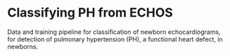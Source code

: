 # Classifying PH from ECHOS

Data and training pipeline for classification of newborn echocardiograms,
for detection of pulmonary hypertension (PH), a functional heart defect,
in newborns.
<!--
- Main code and classes are located in the *ehco_ph* package/module.

- Scripts for pre-processing data, generating index files (for splitting into train 
and valid), training the networks, and analysing results is found inside 
the *scripts* directory.

To use the echo_ph package, you must run: 
    <code> pip install -e . </code>

Description of main scripts and how to run them:
1) Training (script: scripts/train_simple.py): 
  - training base parameters: 
    - <code> python scripts/train_simple.py --max_epochs 300 --wd 1e-3 --class_balance_per_epoch --eval_metrics video-b-accuracy/valid --cache_dir ~/.heart_echo --k 10 --fold ${fold} --augment --aug_type 4 --optimizer adamw --pretrained --num_rand_frames 10  </code>
  - other parameters that vary:  
    - <code> --model model_type --batch_size batch_size --label_type label_type --temporal --view view1 view2 ... </code>
    - The temporal model uses batch size of 8, but spatial model a batch size of 64
2) Get metrics from results file:
   - <code> python scripts/evaluation/get_metrics.py --res_dir res_dir</code>
   - add   <code> --multi_class </code> if any of the models from res_dir are not binary classification
   - Note that the res_dir should be the directory storing the directory of other model(s) results dirs.
3) Visualisations:
   - Visualise temporal model: 
        - Save 1 clip per video: 
        - <code> python scripts/visualisations/vis_grad_cam_temp.py --model_path  path_to_trained_model.pt  --model model_type --num_rand_samples 1 --save_video_clip </code>
        - Save full video (feed all frames - but model not trained with that input): <code> python scripts/visualise/vis_grad_cam_temp.py --model_path  path_to_trained_model.pt  --model model_type --all_frames --save_video </code>
   - Visualise spatial model: (TODO: prob. need to adjust also (!)):
     -  <code> python scripts/visualisations/vis_grad_cam.py --todo </code> (TODO: FINISH)
   - Visualisation saliency model: Requires a separate model.
4) Multi-View Majority Vote (MV) / FRAME-LEVEL Joining :
    - <code> MV: python scripts/evaluation/multi_view_ensemble.py base_res_dir --res_files file_name_KAPAP file_name_CV file_name_CV --views kapap cv la </code>
    - <code> Frame-level: python scripts/evaluation/join_view_models_frame_level.py base_res_dir --res_files file_name_KAPAP file_name_CV file_name_CV --views kapap cv la </code>
    - Note: Also some draft files on same topic named 'analyse_result_files.py', and 'analyse_result_files2.py'
     - TODO: Check if I need anything from these files and incorporate it into the multi_view_ensemble.py 
-->
